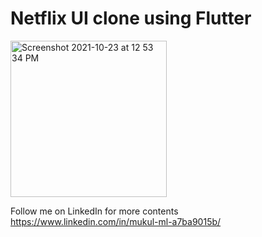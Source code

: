 # Netflix UI clone using Flutter

<img width="250" alt="Screenshot 2021-10-23 at 12 53 34 PM" src="https://user-images.githubusercontent.com/65594266/138547545-a4bfb435-05b4-4c6e-9ab7-e12f8a64a298.png">


Follow me on LinkedIn for more contents https://www.linkedin.com/in/mukul-ml-a7ba9015b/
